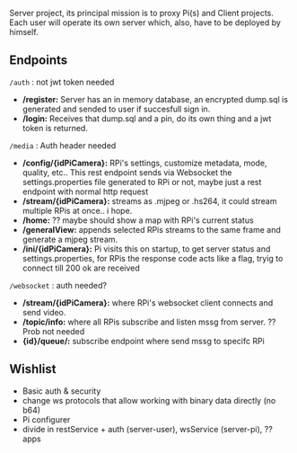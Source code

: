 Server project, its principal mission is to proxy Pi(s) and Client projects. Each user will operate its own server which, also, have to be deployed by himself.

## Endpoints

`/auth` : not jwt token needed
- **/register:** Server has an in memory database, an encrypted dump.sql is generated and sended to user if succesfull sign in.
- **/login:** Receives that dump.sql and a pin, do its own thing and a jwt token is returned.

`/media` : Auth header needed
- **/config/{idPiCamera}:** RPi's settings, customize metadata, mode, quality, etc.. This rest endpoint sends via Websocket the settings.properties file generated to RPi or not, maybe just a rest endpoint with normal http request
- **/stream/{idPiCamera}:** streams as .mjpeg or .hs264, it could stream multiple RPis at once.. i hope.
- **/home:** ?? maybe should show a map with RPi's current status
- **/generalView:** appends selected RPis streams to the same frame and generate a mjpeg stream.
- **/ini/{idPiCamera}:** Pi visits this on startup, to get server status and settings.properties, for RPis the response code acts like a flag, tryig to connect till 200 ok are received

`/websocket` : auth needed?
-  **/stream/{idPiCamera}:** where RPi's websocket client connects and send video.
-  **/topic/info:** where all RPis subscribe and listen mssg from server. ??Prob not needed
- **{id}/queue/:** subscribe endpoint where send mssg to specifc RPi

## Wishlist
- Basic auth & security
- change ws protocols that allow working with binary data directly (no b64)
- Pi configurer
- divide in restService + auth (server-user), wsService (server-pi), ?? apps
